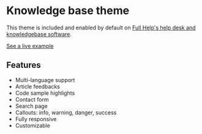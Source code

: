 # Knowledge base theme

This theme is included and enabled by default on [Full Help's help desk and knowledgebase software](https://www.fullhelp.com/en?ref=modern-theme&source=github).

[See a live example](https://docs.fullhelp.com/en?ref=modern-theme&source=github)

## Features

- Multi-language support
- Article feedbacks
- Code sample highlights
- Contact form
- Search page
- Callouts: info, warning, danger, success
- Fully responsive
- Customizable
